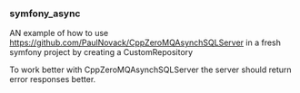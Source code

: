### symfony_async

AN example of how to use https://github.com/PaulNovack/CppZeroMQAsynchSQLServer in a fresh symfony project by creating a CustomRepository

To work better with CppZeroMQAsynchSQLServer the server should return error responses better.
